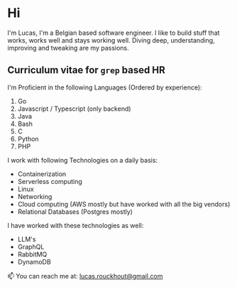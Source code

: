 # Hi

I'm Lucas, I'm a Belgian based software engineer. I like to build stuff that works, works well and stays working well. Diving deep, understanding, improving and tweaking are my passions.

## Curriculum vitae for `grep` based HR

I'm Proficient in the following Languages (Ordered by experience):
1. Go
2. Javascript / Typescript (only backend)
3. Java
4. Bash
5. C
6. Python
7. PHP

I work with following Technologies on a daily basis:
* Containerization
* Serverless computing
* Linux
* Networking
* Cloud computing (AWS mostly but have worked with all the big vendors)
* Relational Databases (Postgres mostly)

I have worked with these technologies as well:
* LLM's
* GraphQL
* RabbitMQ
* DynamoDB

📫 You can reach me at: lucas.rouckhout@gmail.com
